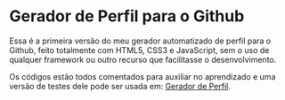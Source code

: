 # Gerador de Perfil para o Github

Essa é a primeira versão do meu gerador automatizado de perfil para o Github, feito totalmente com HTML5, CSS3 e JavaScript, sem o uso de qualquer framework ou outro recurso que facilitasse o desenvolvimento.

Os códigos estão todos comentados para auxiliar no aprendizado e uma versão de testes dele pode ser usada em: [Gerador de Perfil](https://cfprocha.github.io/gerador-de-perfil/).
